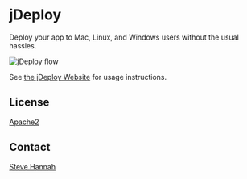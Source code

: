 # jDeploy

Deploy your app to Mac, Linux, and Windows users without the usual hassles.

![jDeploy flow](https://www.jdeploy.com/assets/img/jdeploy-home-hero.svg)

See [the jDeploy Website](https://www.jdeploy.com) for usage instructions.

## License

[Apache2](LICENSE)

## Contact

[Steve Hannah](http://sjhannah.com)


